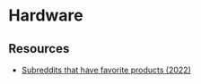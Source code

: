 # Hardware

## Resources

- [Subreddits that have favorite products (2022)](https://www.looria.com/reddit)